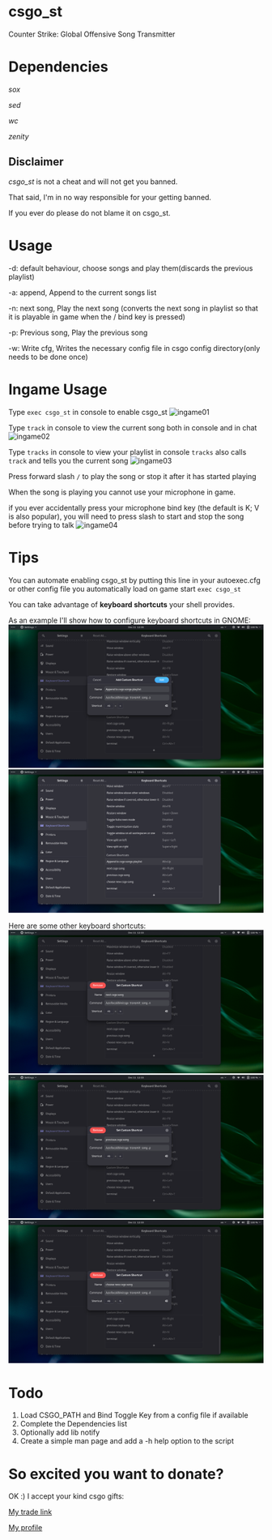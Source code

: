 # csgo_st
Counter Strike: Global Offensive Song Transmitter

# Dependencies

*sox*

*sed*

*wc*

*zenity*

## Disclaimer

*csgo_st* is not a cheat and will not get you banned.

That said, I'm in no way responsible for your getting banned.

If you ever do please do not blame it on csgo_st.

# Usage

-d: default behaviour, choose songs and play them(discards the previous playlist)

-a: append, Append to the current songs list

-n: next song, Play the next song (converts the next song in playlist so that it is playable in game when the / bind key is pressed)

-p: Previous song, Play the previous song 

-w: Write cfg, Writes the necessary config file in csgo config directory(only needs to be done once)

# Ingame Usage
Type `exec csgo_st` in console to enable csgo_st
![ingame01](./images/ingame01.png)

Type `track` in console to view the current song both in console and in chat
![ingame02](./images/ingame02.png)

Type `tracks` in console to view your playlist in console
`tracks` also calls `track` and tells you the current song
![ingame03](./images/ingame03.png)

Press forward slash `/` to play the song or stop it after it has started playing

When the song is playing you cannot use your microphone in game.

if you ever accidentally press your microphone bind key (the default is K; V is also popular),
you will need to press slash to start and stop the song before trying to talk
![ingame04](./images/ingame04.png)

# Tips

You can automate enabling csgo_st by putting this line in your autoexec.cfg or other config file you automatically load on game start
`exec csgo_st`

You can take advantage of **keyboard shortcuts** your shell provides.

As an example I'll show how to configure keyboard shortcuts in GNOME:
![how to add keyboard shortcuts in GNOME](./images/04.png)
![Added the append shortcut](./images/05.png)

Here are some other keyboard shortcuts:
![01](./images/01.png)
![02](./images/02.png)
![03](./images/03.png)

# Todo
1. Load CSGO_PATH and Bind Toggle Key from a config file if available
2. Complete the Dependencies list
3. Optionally add lib notify
4. Create a simple man page and add a -h help option to the script

# So excited you want to donate?

OK :) I accept your kind csgo gifts: 

[My trade link](https://steamcommunity.com/tradeoffer/new/?partner=346596271&token=ZPr4yfuh)

[My profile](https://steamcommunity.com/id/MR_0099/)
